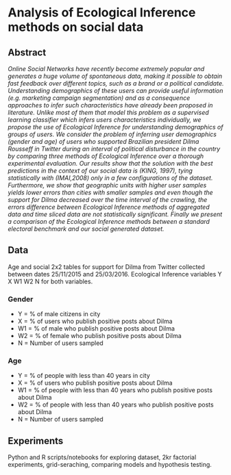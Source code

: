 # Analysis of Ecological Inference methods on social data

## Abstract 

*Online Social Networks have recently become extremely popular and generates a huge volume of spontaneous data, making it possible to obtain fast feedback over different topics, such as a brand or a political candidate. Understanding demographics of these users can provide useful information (e.g. marketing campaign segmentation) and as a consequence approaches to infer such characteristics have already been proposed in literature. Unlike most of them that model this problem as a supervised learning classifier which infers users characteristics individually, we propose the use of Ecological Inference for understanding demographics of groups of users.  We consider the problem of inferring user demographics (gender and age) of users who supported Brazilian president Dilma Rousseff in Twitter during an interval of political disturbance in the country by comparing three methods of Ecological Inference over a thorough experimental evaluation.  Our results show that the solution with the best predictions in the context of our social data is (KING, 1997), tying statistically  with (IMAI,2008) only in a few configurations of the dataset. Furthermore, we show that geographic units with higher user samples yields lower errors than cities with smaller samples and even though the support for Dilma decreased over the time interval of the crawling, the errors difference between Ecological Inference methods of aggregated data and time sliced data are not statistically significant. Finally we present a comparison of the Ecological Inference methods between a standard electoral benchmark and our social generated dataset.*


## Data

Age and social 2x2 tables for support for Dilma from Twitter collected between dates 25/11/2015 and 25/03/2016. Ecological Inference variables Y	X	W1 W2	N for both variables.

### Gender
* Y = % of male citizens in city
* X = % of users who publish positive posts about Dilma
* W1 = % of male who publish positive posts about Dilma
* W2 = % of female who publish positive posts about Dilma
* N = Number of users sampled
    
### Age
* Y = % of people with less than 40 years in city
* X = % of users who publish positive posts about Dilma
* W1 = % of people with less than 40 years who publish positive posts about Dilma
* W2 = % of people with less than 40 years who publish positive posts about Dilma
* N = Number of users sampled

## Experiments

Python and R scripts/notebooks for exploring dataset, 2kr factorial experiments, grid-seraching, comparing models and hypothesis testing.
